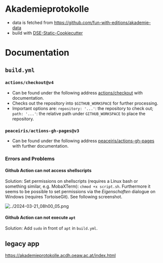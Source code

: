 # Akademieprotokolle



* data is fetched from https://github.com/fun-with-editions/akademie-data
* build with [DSE-Static-Cookiecutter](https://github.com/acdh-oeaw/dse-static-cookiecutter)

# Documentation

## `build.yml`

### `actions/checkout@v4`

 - Can be found under the following address [actions/checkout](https://github.com/actions/checkout) with documentation.
 - Checks out the repository into ```$GITHUB_WORKSPACE``` for further processing.
 - Important options are: ```repository: '...'```: the repository to check out; ```path: '...'```: the relative path under ```GITHUB_WORKSPACE``` to place the repository.

### `peaceiris/actions-gh-pages@v3`

 - Can be found under the following address [peaceiris/actions-gh-pages](https://github.com/peaceiris/actions-gh-pages) with further documentation.
 
### Errors and Problems

#### Github Action can not access shellscripts

Solution: Set permissions on shellscripts (requires a Linux bash or something similar, e.g. MobaXTerm): ```chmod +x script.sh```. Furthermore it seems to be possible to set permissions via the _Eigenschaften_ dialogue on Windows (requires TortoiseGit). See following screenshot.

![../2024-03-21_08h00_05.png](../2024-03-21_08h00_05.png "Set execute permission")

#### Github Action can not execute ```apt```

Solution: Add ```sudo``` in front of ```apt``` in ```build.yml```.


## legacy app
https://akademieprotokolle.acdh.oeaw.ac.at/index.html
